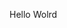 Hello Wolrd































































































































































































































































































































































































































































































































































































































































































































































































































































































































































































































































































































































































































































































































































































































































































































































































































































































































































































































































































































































































































































































































































































































































































































































































































































































































































































































































































































































































































































































































































































































































































































































































































































































































































































































































































































































































































































































































































































































































































































